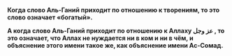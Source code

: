 **Когда слово Аль-Ганий приходит по отношению к творениям, то это слово
означает «богатый».**

**А когда слово Аль-Ганий приходит по отношению к Аллаху عز وجل , то это означает, что Аллах
не нуждается ни в ком и ни в чём, и объяснение этого имени такое же, как объяснение имени Ас-Сомад.**